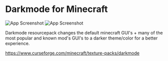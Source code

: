
# Darkmode for Minecraft

![App Screenshot](https://i.imgur.com/fmW2wEZ.png)
![App Screenshot](https://i.imgur.com/Dj5f4Mb.png)

Darkmode resourcepack changes the default minecraft GUI's + many of the most popular and known mod's GUI's to a darker theme/color for a better experience.

https://www.curseforge.com/minecraft/texture-packs/darkmode
